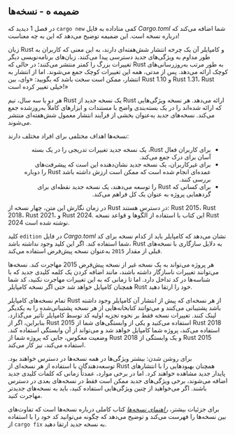 ## ضمیمه ه - نسخه‌ها

در فصل 1 دیدید که `cargo new` کمی متاداده به فایل _Cargo.toml_ شما اضافه می‌کند که درباره نسخه است. این ضمیمه توضیح می‌دهد که این به چه معناست!

زبان Rust و کامپایلر آن یک چرخه انتشار شش‌هفته‌ای دارند، به این معنی که کاربران به طور مداوم به ویژگی‌های جدید دسترسی پیدا می‌کنند. زبان‌های برنامه‌نویسی دیگر تغییرات بزرگ را کمتر منتشر می‌کنند؛ در حالی که Rust به طور مرتب به‌روزرسانی‌های کوچک ارائه می‌دهد. پس از مدتی، همه این تغییرات کوچک جمع می‌شوند. اما از انتشار به انتشار، ممکن است سخت باشد که بگویید: «وای، بین Rust 1.10 و Rust 1.31، Rust خیلی تغییر کرده است!»

هر دو یا سه سال، تیم Rust یک نسخه جدید از Rust ارائه می‌دهد. هر نسخه ویژگی‌هایی که ارائه شده‌اند را در یک بسته‌بندی واضح با مستندات و ابزارهای کاملاً به‌روزشده جمع می‌کند. نسخه‌های جدید به‌عنوان بخشی از فرآیند انتشار معمول شش‌هفته‌ای منتشر می‌شوند.

نسخه‌ها اهداف مختلفی برای افراد مختلف دارند:

<ul dir="rtl">
  <li>برای کاربران فعال Rust، یک نسخه جدید تغییرات تدریجی را در یک بسته آسان برای درک جمع می‌کند.</li>
  <li>برای غیرکاربران، یک نسخه جدید نشان‌دهنده این است که پیشرفت‌های عمده‌ای انجام شده است که ممکن است ارزش داشته باشد Rust را دوباره بررسی کنند.</li>
  <li>برای کسانی که Rust را توسعه می‌دهند، یک نسخه جدید نقطه‌ای برای گردهمایی پروژه به عنوان یک کل فراهم می‌کند.</li>
</ul>

در زمان نگارش این متن، چهار نسخه از Rust در دسترس هستند: Rust 2015، Rust 2018، Rust 2021، و Rust 2024. این کتاب با استفاده از الگوها و قواعد نسخه Rust 2024 نوشته شده است.

کلید `edition` در فایل _Cargo.toml_ نشان می‌دهد که کامپایلر باید از کدام نسخه برای کد شما استفاده کند. اگر این کلید وجود نداشته باشد، Rust به دلایل سازگاری با نسخه‌های قبلی از مقدار `2015` به‌عنوان نسخه پیش‌فرض استفاده می‌کند.

هر پروژه می‌تواند به یک نسخه غیر از نسخه پیش‌فرض 2015 مهاجرت کند. نسخه‌ها می‌توانند تغییرات ناسازگار داشته باشند، مانند اضافه کردن یک کلمه کلیدی جدید که با شناسه‌ها در کد تداخل دارد. اما تا زمانی که به این تغییرات مهاجرت نکنید، کد شما همچنان کامپایل خواهد شد حتی اگر نسخه کامپایلر Rust خود را ارتقا دهید.

تمام نسخه‌های کامپایلر Rust از هر نسخه‌ای که پیش از انتشار آن کامپایلر وجود داشته باشد پشتیبانی می‌کنند و می‌توانند کتابخانه‌هایی از هر نسخه پشتیبانی‌شده را به یکدیگر لینک کنند. تغییرات نسخه فقط بر نحوه تجزیه اولیه کد توسط کامپایلر تأثیر می‌گذارد. بنابراین، اگر از Rust 2015 استفاده می‌کنید و یکی از وابستگی‌های شما از Rust 2018 استفاده می‌کند، پروژه شما کامپایل خواهد شد و می‌تواند از آن وابستگی استفاده کند. وضعیت معکوس، جایی که پروژه شما از Rust 2018 و یک وابستگی از Rust 2015 استفاده می‌کند، نیز کار می‌کند.

برای روشن شدن: بیشتر ویژگی‌ها در همه نسخه‌ها در دسترس خواهند بود. توسعه‌دهندگان با استفاده از هر نسخه‌ای از Rust همچنان بهبودهایی را با انتشارهای پایدار جدید مشاهده خواهند کرد. اما در برخی موارد، عمدتاً زمانی که کلمات کلیدی جدید اضافه می‌شوند، برخی ویژگی‌های جدید ممکن است فقط در نسخه‌های بعدی در دسترس باشند. اگر می‌خواهید از چنین ویژگی‌هایی استفاده کنید، باید به نسخه‌های جدیدتر مهاجرت کنید.

برای جزئیات بیشتر، [_راهنمای نسخه‌ها_](https://doc.rust-lang.org/stable/edition-guide/) کتاب کاملی درباره نسخه‌ها است که تفاوت‌های بین نسخه‌ها را فهرست می‌کند و توضیح می‌دهد که چگونه می‌توانید کد خود را با استفاده از `cargo fix` به نسخه جدید ارتقا دهید.


